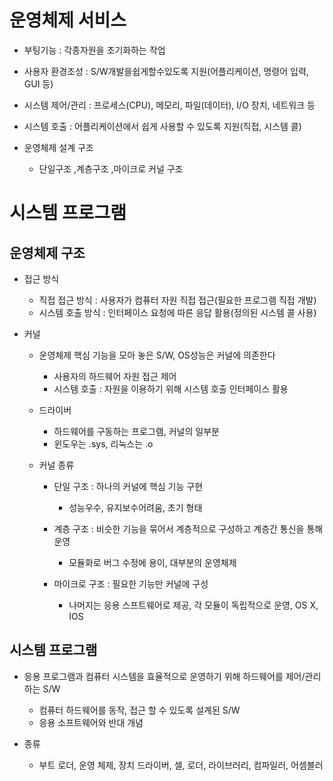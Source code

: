 # 운영체제 서비스
- 부팅기능 : 각종자원을 초기화하는 작업
- 사용자 환경조성 : S/W개발을쉽게할수있도록 지원(어플리케이션, 명령어 입력, GUI 등)
- 시스템 제어/관리 : 프로세스(CPU), 메모리, 파일(데이터), I/O 장치, 네트워크 등
- 시스템 호출 : 어플리케이션에서 쉽게 사용할 수 있도록 지원(직접, 시스템 콜)

- 운영체제 설계 구조
    - 단일구조 ,계층구조 ,마이크로 커널 구조 

# 시스템 프로그램
## 운영체제 구조
- 접근 방식
    - 직접 접근 방식 : 사용자가 컴퓨터 자원 직접 접근(필요한 프로그램 직접 개발)
    - 시스템 호출 방식 : 인터페이스 요청에 따른 응답 활용(정의된 시스템 콜 사용)

- 커널
    - 운영체제 핵심 기능을 모아 놓은 S/W, OS성능은 커널에 의존한다
        - 사용자의 하드웨어 자원 접근 제어
        - 시스템 호출 : 자원을 이용하기 위해 시스템 호출 인터페이스 활용

    - 드라이버
        - 하드웨어를 구동하는 프로그램, 커널의 일부분
        - 윈도우는 .sys, 리눅스는 .o
    
    - 커널 종류
        - 단일 구조 : 하나의 커널에 핵심 기능 구현
            - 성능우수, 유지보수어려움, 초기 형태

        - 계층 구조 : 비슷한 기능을 묶어서 계층적으로 구성하고 계층간 통신을 통해 운영
            - 모듈화로 버그 수정에 용이, 대부분의 운영체제
        
        - 마이크로 구조 : 필요한 기능만 커널에 구성
            - 나머지는 응용 스프트웨어로 제공, 각 모듈이 독립적으로 운영, OS X, IOS

## 시스템 프로그램
- 응용 프로그램과 컴퓨터 시스템을 효율적으로 운영하기 위해 하드웨어를 제어/관리하는 S/W   
    - 컴퓨터 하드웨어를 동작, 접근 할 수 있도록 설계된 S/W
    - 응용 소프트웨어와 반대 개념

- 종류
    - 부트 로더, 운영 체제, 장치 드라이버, 셀, 로더, 라이브러리, 컴파일러, 어셈블러


